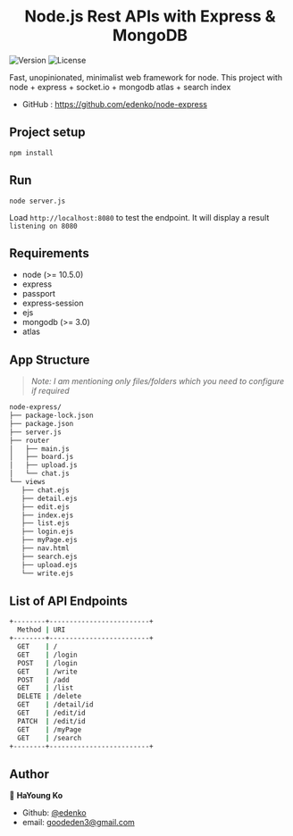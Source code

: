 <h1 align="center">Node.js Rest APIs with Express & MongoDB</h1>
<p>
  <img alt="Version" src="https://img.shields.io/badge/version-0.5.0-blue.svg?cacheSeconds=2592000" />
  <img alt="License" src="https://img.shields.io/badge/License-MIT-yellow.svg"/>
</p>

Fast, unopinionated, minimalist web framework for node.
This project with node + express + socket.io + mongodb atlas + search index
* GitHub : https://github.com/edenko/node-express


## Project setup
```
npm install
```


## Run
```
node server.js
```
Load `http://localhost:8080` to test the endpoint. It will display a result `listening on 8080`


## Requirements
* node (>= 10.5.0)
* express
* passport
* express-session
* ejs
* mongodb (>= 3.0)
* atlas


## App Structure
> _Note: I am mentioning only files/folders which you need to configure if required_
 ```bash
node-express/
├── package-lock.json
├── package.json
├── server.js
├── router
│   ├── main.js
│   ├── board.js
│   ├── upload.js
│   └── chat.js
└── views
    ├── chat.ejs
    ├── detail.ejs
    ├── edit.ejs
    ├── index.ejs
    ├── list.ejs
    ├── login.ejs
    ├── myPage.ejs
    ├── nav.html
    ├── search.ejs
    ├── upload.ejs
    └── write.ejs
 ```


## List of API Endpoints

```sh
+--------+-------------------------+
  Method | URI
+--------+-------------------------+
  GET    | /
  GET    | /login
  POST   | /login
  GET    | /write
  POST   | /add
  GET    | /list
  DELETE | /delete
  GET    | /detail/id
  GET    | /edit/id
  PATCH  | /edit/id
  GET    | /myPage
  GET    | /search
+--------+-------------------------+
```

<!-- ## Screens -->


## Author
👤 **HaYoung Ko**

* Github: [@edenko](https://github.com/edenko)
* email: goodeden3@gmail.com
